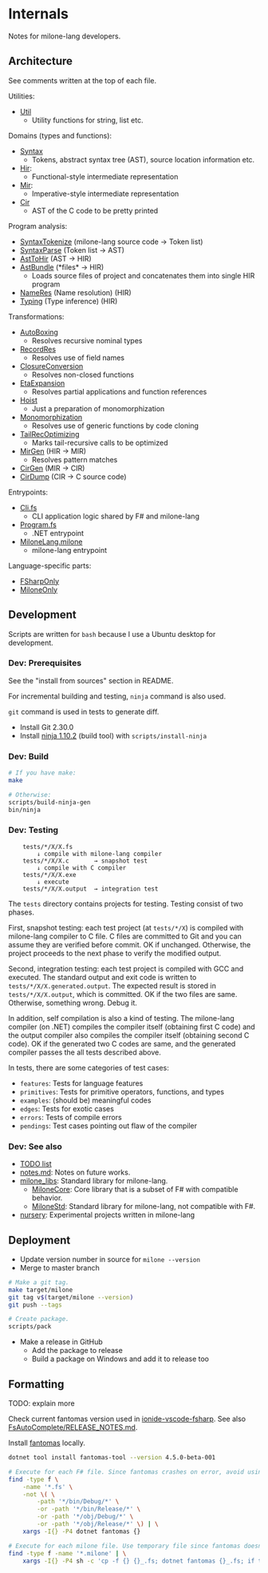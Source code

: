 # Internals

Notes for milone-lang developers.

## Architecture

See comments written at the top of each file.

Utilities:

- [Util](MiloneLang/Util.fs)
    - Utility functions for string, list etc.

Domains (types and functions):

- [Syntax](MiloneLang/Syntax.fs)
    - Tokens, abstract syntax tree (AST), source location information etc.
- [Hir](MiloneLang/Hir.fs):
    - Functional-style intermediate representation
- [Mir](MiloneLang/Mir.fs):
    - Imperative-style intermediate representation
- [Cir](MiloneLang/Cir.fs)
    - AST of the C code to be pretty printed

Program analysis:

- [SyntaxTokenize](MiloneLang/SyntaxTokenize.fs) (milone-lang source code -> Token list)
- [SyntaxParse](MiloneLang/SyntaxParse.fs) (Token list -> AST)
- [AstToHir](MiloneLang/AstToHir.fs) (AST -> HIR)
- [AstBundle](MiloneLang/AstBundle.fs) (\*files\* -> HIR)
    - Loads source files of project and concatenates them into single HIR program
- [NameRes](MiloneLang/NameRes.fs) (Name resolution) (HIR)
- [Typing](MiloneLang/Typing.fs) (Type inference) (HIR)

Transformations:

- [AutoBoxing](MiloneLang/AutoBoxing.fs)
    - Resolves recursive nominal types
- [RecordRes](MiloneLang/RecordRes.fs)
    - Resolves use of field names
- [ClosureConversion](MiloneLang/ClosureConversion.fs)
    - Resolves non-closed functions
- [EtaExpansion](MiloneLang/EtaExpansion.fs)
    - Resolves partial applications and function references
- [Hoist](MiloneLang/Hoist.fs)
    - Just a preparation of monomorphization
- [Monomorphization](MiloneLang/Monomorphization.fs)
    - Resolves use of generic functions by code cloning
- [TailRecOptimizing](MiloneLang/TailRecOptimizing.fs)
    - Marks tail-recursive calls to be optimized
- [MirGen](MiloneLang/MirGen.fs) (HIR -> MIR)
    - Resolves pattern matches
- [CirGen](MiloneLang/CirGen.fs) (MIR -> CIR)
- [CirDump](MiloneLang/CirDump.fs) (CIR -> C source code)

Entrypoints:

- [Cli.fs](MiloneLang/Cli.fs)
    - CLI application logic shared by F# and milone-lang
- [Program.fs](MiloneLang/Program.fs)
    - .NET entrypoint
- [MiloneLang.milone](MiloneLang/MiloneLang.milone)
    - milone-lang entrypoint

Language-specific parts:

- [FSharpOnly](MiloneLang/FSharpOnly.fs)
- [MiloneOnly](MiloneLang/MiloneOnly.milone)

## Development

Scripts are written for `bash` because I use a Ubuntu desktop for development.

### Dev: Prerequisites

See the "install from sources" section in README.

For incremental building and testing, `ninja` command is also used.

`git` command is used in tests to generate diff.

- Install Git 2.30.0
- Install [ninja 1.10.2](https://github.com/ninja-build/ninja) (build tool)
    with `scripts/install-ninja`

### Dev: Build

```sh
# If you have make:
make

# Otherwise:
scripts/build-ninja-gen
bin/ninja
```

### Dev: Testing

```
    tests/*/X/X.fs
        ↓ compile with milone-lang compiler
    tests/*/X/X.c       → snapshot test
        ↓ compile with C compiler
    tests/*/X/X.exe
        ↓ execute
    tests/*/X/X.output  → integration test
```

The `tests` directory contains projects for testing. Testing consist of two phases.

First, snapshot testing: each test project (at `tests/*/X`) is compiled with milone-lang compiler to C file. C files are committed to Git and you can assume they are verified before commit. OK if unchanged. Otherwise, the project proceeds to the next phase to verify the modified output.

Second, integration testing: each test project is compiled with GCC and executed. The standard output and exit code is written to `tests/*/X/X.generated.output`. The expected result is stored in `tests/*/X/X.output`, which is committed. OK if the two files are same. Otherwise, something wrong. Debug it.

In addition, self compilation is also a kind of testing. The milone-lang compiler (on .NET) compiles the compiler itself (obtaining first C code) and the output compiler also compiles the compiler itself (obtaining second C code). OK if the generated two C codes are same, and the generated compiler passes the all tests described above.

In tests, there are some categories of test cases:

- `features`: Tests for language features
- `primitives`: Tests for primitive operators, functions, and types
- `examples`: (should be) meaningful codes
- `edges`: Tests for exotic cases
- `errors`: Tests of compile errors
- `pendings`: Test cases pointing out flaw of the compiler

### Dev: See also

- [TODO list](https://github.com/vain0x/milone-lang/projects/1)
- [notes.md](notes.md): Notes on future works.
- [milone_libs](milone_libs): Standard library for milone-lang.
    - [MiloneCore](milone_libs/MiloneCore): Core library that is a subset of F# with compatible behavior.
    - [MiloneStd](milone_libs/MiloneStd): Standard library for milone-lang, not compatible with F#.
- [nursery](nursery): Experimental projects written in milone-lang

## Deployment

- Update version number in source for `milone --version`
- Merge to master branch

```sh
# Make a git tag.
make target/milone
git tag v$(target/milone --version)
git push --tags

# Create package.
scripts/pack
```

- Make a release in GitHub
    - Add the package to release
    - Build a package on Windows and add it to release too

## Formatting

TODO: explain more

Check current fantomas version used in [ionide-vscode-fsharp](https://github.com/ionide/ionide-vscode-fsharp/blob/master/RELEASE_NOTES.md).
See also [FsAutoComplete/RELEASE_NOTES.md](https://github.com/fsharp/FsAutoComplete/blob/master/RELEASE_NOTES.md).

Install [fantomas](https://github.com/fsprojects/fantomas) locally.

```sh
dotnet tool install fantomas-tool --version 4.5.0-beta-001

# Execute for each F# file. Since fantomas crashes on error, avoid using --recursive mode.
find -type f \
    -name '*.fs' \
    -not \( \
        -path '*/bin/Debug/*' \
        -or -path '*/bin/Release/*' \
        -or -path '*/obj/Debug/*' \
        -or -path '*/obj/Release/*' \) | \
    xargs -I{} -P4 dotnet fantomas {}

# Execute for each milone file. Use temporary file since fantomas doesn't allow non-F# file extensions.
find -type f -name '*.milone' | \
    xargs -I{} -P4 sh -c 'cp -f {} {}_.fs; dotnet fantomas {}_.fs; if test $? -eq 0; then cat {}_.fs >{}; fi; rm -f {}_.fs'
```
